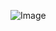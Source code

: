 ![Image](https://lh6.googleusercontent.com/QYr6APHNod2bf6ocbH8VJYbPMszneMwkbQBWQldwrtzH4h_TWAaeYJPRTyaehj3246lW3nW5xlzyADYygTMfv95E4tKzSCmxj08_6QdZk1btAX3MpW_2jNJmeGDgphHFimv-qppi)

